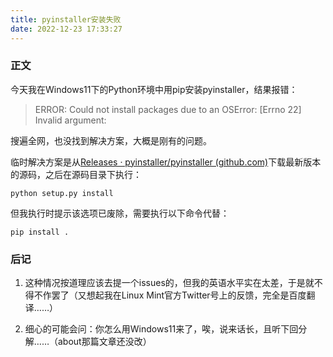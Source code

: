```yaml
---
title: pyinstaller安装失败
date: 2022-12-23 17:33:27
---
```


### 正文

今天我在Windows11下的Python环境中用pip安装pyinstaller，结果报错：

> ERROR: Could not install packages due to an OSError: [Errno 22] Invalid argument:

搜遍全网，也没找到解决方案，大概是刚有的问题。

临时解决方案是从[Releases · pyinstaller/pyinstaller (github.com)](https://github.com/pyinstaller/pyinstaller/releases)下载最新版本的源码，之后在源码目录下执行：

```shell
python setup.py install
```

但我执行时提示该选项已废除，需要执行以下命令代替：

```shell
pip install .
```

### 后记

1. 这种情况按道理应该去提一个issues的，但我的英语水平实在太差，于是就不得不作罢了（又想起我在Linux Mint官方Twitter号上的反馈，完全是百度翻译……）

2. 细心的可能会问：你怎么用Windows11来了，唉，说来话长，且听下回分解……（about那篇文章还没改）

